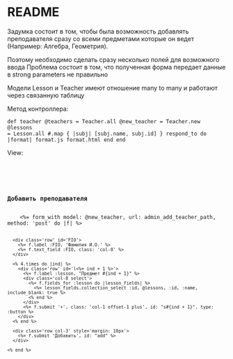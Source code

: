 # README

Задумка состоит в том, чтобы была возможность добавлять преподавателя сразу со всеми предметами
которые он ведет (Например: Алгебра, Геометрия).

Поэтому необходимо сделать сразу несколько полей для возможного ввода
Проблема состоит в том, что полученная форма передает данные в strong parameters не правильно

Модели Lesson и Teacher имеют отношение many to many и работают через связанную таблицу

Метод контроллера: 
<code>  
  def teacher
    @teachers = Teacher.all
    @new_teacher = Teacher.new
    @lessons = Lesson.all #.map { |subj| [subj.name, subj.id] }
    respond_to do |format|
      format.js
      format.html
    end
  end
</code>

View:
<code>
  <div class='col-4 offset-2'>
    <h3>Добавить преподавателя</h3>
    <%= form_with model: @new_teacher, url: admin_add_teacher_path, method: 'post' do |f| %>

      <div class='row' id='FIO'>
        <%= f.label :FIO, 'Фамилия И.О.' %>
        <%= f.text_field :FIO, class: 'col-8' %>
      </div>

      <% 4.times do |ind| %>
        <div class='row' id='l<%= ind + 1 %>'>
          <%= f.label :lesson, "Предмет #{ind + 1}" %>
          <div class='col-8 select'>
            <%= f.fields_for :lesson do |lesson_fields| %>
              <%= lesson_fields.collection_select :id, @lessons, :id, :name, include_blank: true %>
            <% end %>
          </div>
          <%= f.submit '+', class: 'col-1 offset-1 plus', id: "s#{ind + 1}", type: :button %>
        </div>
      <% end %>

      <div class='row col-3' style='margin: 10px'>
        <%= f.submit 'Добавить', id: "add" %>
      </div>

    <% end %>
  </div>
</code>